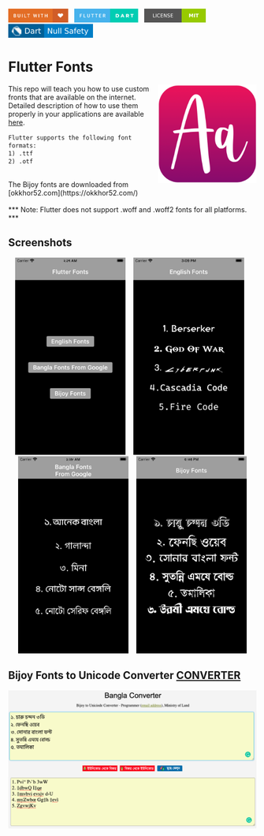 <img src="screenshots/badges/built-with-love.svg" height="28px"/>&nbsp;&nbsp;
<img src="screenshots/badges/flutter-dart.svg" height="28px" />&nbsp;&nbsp;
<a href="https://choosealicense.com/licenses/mit/" target="_blank"><img src="screenshots/badges/license-MIT.svg" height="28px" /></a>&nbsp;&nbsp;
<img src="screenshots/badges/dart-null_safety-blue.svg" height="28px"/>

# Flutter Fonts

<img align="right" src="assets/playstore.png" height="200"></img>
This repo will teach you how to use custom fronts that are available on the internet.<br>
Detailed description of how to use them properly in your applications are available [here](https://docs.flutter.dev/cookbook/design/fonts).
<br>

```
Flutter supports the following font formats:
1) .ttf
2) .otf
```

<br>
The Bijoy fonts are downloaded from [okkhor52.com](https://okkhor52.com/)
<br><br>
*** Note: Flutter does not support .woff and .woff2 fonts for all platforms. ***

## Screenshots

<p align="center">
<img src="screenshots/home_page.png" height="400"></img>
&nbsp;&nbsp;
<img src="screenshots/english_fonts.png" height="400"></img>
&nbsp;&nbsp;
<img src="screenshots/bangla_fonts_from_google.png" height="400"></img>
&nbsp;&nbsp;
<img src="screenshots/bijoy_fonts.png" height="400"></img>
</p>

## Bijoy Fonts to Unicode Converter [CONVERTER](https://bsbk.portal.gov.bd/apps/bangla-converter/index.html)

<p align="center">
<img  src="https://github.com/md-siam/flutter_fonts/blob/master/screenshots/Bijoy_to_unicode.png"></img>
</p>
